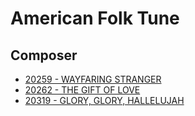 # American Folk Tune

## Composer

- [20259 - WAYFARING STRANGER](/hymns/20259.md)
- [20262 - THE GIFT OF LOVE](/hymns/20262.md)
- [20319 - GLORY, GLORY, HALLELUJAH](/hymns/20319.md)

